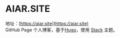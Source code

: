 # AIAR.SITE
地址：[https://aiar.site](https://aiar.site)  
GitHub Page 个人博客，基于[Hugo](https://github.com/gohugoio/hugo)，使用 [Stack](https://github.com/CaiJimmy/hugo-theme-stack) 主题。
